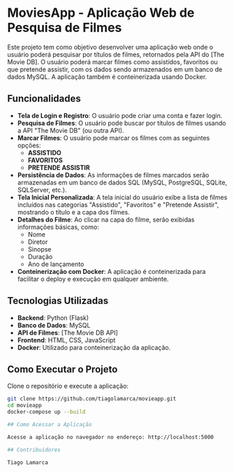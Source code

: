 # MoviesApp - Aplicação Web de Pesquisa de Filmes

Este projeto tem como objetivo desenvolver uma aplicação web onde o usuário poderá pesquisar por títulos de filmes, retornados pela API do [The Movie DB]. O usuário poderá marcar filmes como assistidos, favoritos ou que pretende assistir, com os dados sendo armazenados em um banco de dados MySQL. A aplicação também é conteinerizada usando Docker.

## Funcionalidades

- **Tela de Login e Registro**: O usuário pode criar uma conta e fazer login.
- **Pesquisa de Filmes**: O usuário pode buscar por títulos de filmes usando a API "The Movie DB" (ou outra API).
- **Marcar Filmes**: O usuário pode marcar os filmes com as seguintes opções:
  - **ASSISTIDO**
  - **FAVORITOS**
  - **PRETENDE ASSISTIR**
- **Persistência de Dados**: As informações de filmes marcados serão armazenadas em um banco de dados SQL (MySQL, PostgreSQL, SQLite, SQLServer, etc.).
- **Tela Inicial Personalizada**: A tela inicial do usuário exibe a lista de filmes incluídos nas categorias "Assistido", "Favoritos" e "Pretende Assistir", mostrando o título e a capa dos filmes.
- **Detalhes do Filme**: Ao clicar na capa do filme, serão exibidas informações básicas, como:
  - Nome
  - Diretor
  - Sinopse
  - Duração
  - Ano de lançamento
- **Conteinerização com Docker**: A aplicação é conteinerizada para facilitar o deploy e execução em qualquer ambiente.

## Tecnologias Utilizadas

- **Backend**: Python (Flask) 
- **Banco de Dados**: MySQL
- **API de Filmes**: [The Movie DB API]
- **Frontend**: HTML, CSS, JavaScript 
- **Docker**: Utilizado para conteinerização da aplicação.

## Como Executar o Projeto

Clone o repositório e execute a aplicação:
   ```bash
   git clone https://github.com/tiagolamarca/movieapp.git
   cd movieapp
   docker-compose up --build

## Como Acessar a Aplicação

Acesse a aplicação no navegador no endereço: http://localhost:5000

## Contribuidores

Tiago Lamarca


